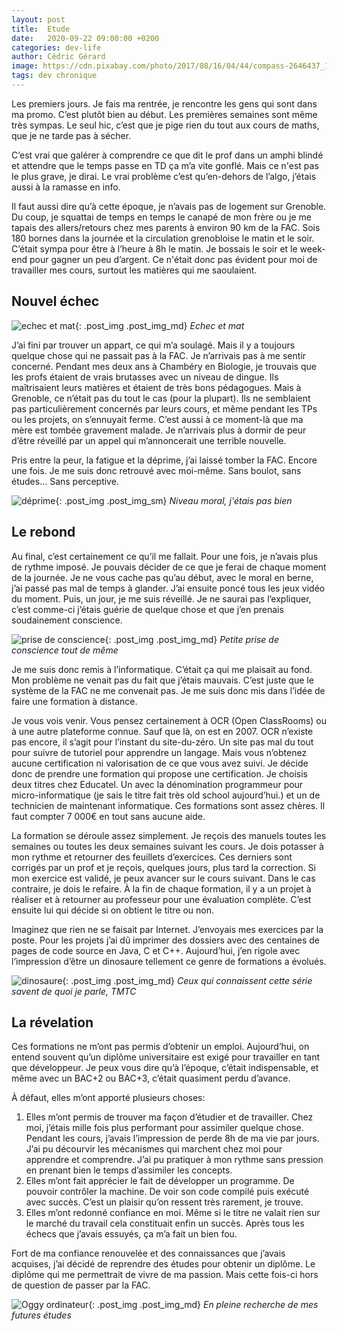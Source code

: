 ```yaml
---
layout: post
title:  Etude
date:   2020-09-22 09:00:00 +0200
categories: dev-life
author: Cédric Gérard
image: https://cdn.pixabay.com/photo/2017/08/16/04/44/compass-2646437_1280.jpg
tags: dev chronique
---
```


Les premiers jours. Je fais ma rentrée, je rencontre les gens qui sont dans ma promo. C’est plutôt bien au début. Les premières semaines sont même très sympas. Le seul hic, c’est que je pige rien du tout aux cours de maths, que je ne tarde pas à sécher. 

C’est vrai que galérer à comprendre ce que dit le prof dans un amphi blindé et attendre que le temps passe en TD ça m’a vite gonflé. Mais ce n'est pas le plus grave, je dirai. Le vrai problème c’est qu’en-dehors de l’algo, j’étais aussi à la ramasse en info.

Il faut aussi dire qu’à cette époque, je n’avais pas de logement sur Grenoble. Du coup, je squattai de temps en temps le canapé de mon frère ou je me tapais des allers/retours chez mes parents à environ 90 km de la FAC. Sois 180 bornes dans la journée et la circulation grenobloise le matin et le soir. C’était sympa pour être à l’heure à 8h le matin. Je bossais le soir et le week-end pour gagner un peu d’argent. Ce n'était donc pas évident pour moi de travailler mes cours, surtout les matières qui me saoulaient.


## Nouvel échec


![echec et mat](https://cdn.pixabay.com/photo/2017/03/15/21/16/checkmate-2147538_1280.jpg){: .post_img .post_img_md} *Echec et mat*

J’ai fini par trouver un appart, ce qui m’a soulagé. Mais il y a toujours quelque chose qui ne passait pas à la FAC. Je n’arrivais pas à me sentir concerné. Pendant mes deux ans à Chambéry en Biologie, je trouvais que les profs étaient de vrais brutasses avec un niveau de dingue. Ils maîtrisaient leurs matières et étaient de très bons pédagogues. Mais à Grenoble, ce n’était pas du tout le cas (pour la plupart). Ils ne semblaient pas particulièrement concernés par leurs cours, et même pendant les TPs ou les projets, on s’ennuyait ferme. C’est aussi à ce moment-là que ma mère est tombée gravement malade. Je n’arrivais plus à dormir de peur d’être réveillé par un appel qui m’annoncerait une terrible nouvelle.

Pris entre la peur, la fatigue et la déprime, j’ai laissé tomber la FAC. Encore une fois. Je me suis donc retrouvé avec moi-même. Sans boulot, sans études… Sans perceptive.

![déprime](https://cdn.pixabay.com/photo/2016/03/11/19/08/depression-1250870_1280.jpg){: .post_img .post_img_sm} *Niveau moral, j'étais pas bien*

## Le rebond
 
Au final, c’est certainement ce qu’il me fallait. Pour une fois, je n’avais plus de rythme imposé. Je pouvais décider de ce que je ferai de chaque moment de la journée. Je ne vous cache pas qu’au début, avec le moral en berne, j’ai passé pas mal de temps à glander. J’ai ensuite poncé tous les jeux vidéo du moment. Puis, un jour, je me suis réveillé. Je ne saurai pas l’expliquer, c’est comme-ci j’étais guérie de quelque chose et que j’en prenais soudainement conscience.

![prise de conscience](https://media.giphy.com/media/l49JQygCuUMfdSVbO/giphy.gif?cid=ecf05e471xiujdlyhlxfmd324o6e8ck5pfgpayrg5mxvcqlx&rid=giphy.gif&ct=g){: .post_img .post_img_md} *Petite prise de conscience tout de même*

Je me suis donc remis à l’informatique. C’était ça qui me plaisait au fond. Mon problème ne venait pas du fait que j’étais mauvais. C’est juste que le système de la FAC ne me convenait pas. Je me suis donc mis dans l’idée de faire une formation à distance.

Je vous vois venir. Vous pensez certainement à OCR (Open ClassRooms) ou à une autre plateforme connue. Sauf que là, on est en 2007. OCR n’existe pas encore, il s’agit pour l’instant du site-du-zéro. Un site pas mal du tout pour suivre de tutoriel pour apprendre un langage. Mais vous n’obtenez aucune certification ni valorisation de ce que vous avez suivi. Je décide donc de prendre une formation qui propose une certification. Je choisis deux titres chez Educatel. Un avec la dénomination programmeur pour micro-informatique (je sais le titre fait très old school aujourd’hui.) et un de technicien de maintenant informatique. Ces formations sont assez chères. Il faut compter 7 000€ en tout sans aucune aide. 

La formation se déroule assez simplement. Je reçois des manuels toutes les semaines ou toutes les deux semaines suivant les cours. Je dois potasser à mon rythme et retourner des feuillets d’exercices. Ces derniers sont corrigés par un prof et je reçois, quelques jours, plus tard la correction. Si mon exercice est validé, je peux avancer sur le cours suivant. Dans le cas contraire, je dois le refaire. À la fin de chaque formation, il y a un projet à réaliser et à retourner au professeur pour une évaluation complète. C’est ensuite lui qui décide si on obtient le titre ou non.

Imaginez que rien ne se faisait par Internet. J’envoyais mes exercices par la poste. Pour les projets j’ai dû imprimer des dossiers avec des centaines de pages de code source en Java, C et C++. Aujourd’hui, j’en rigole avec l’impression d’être un dinosaure tellement ce genre de formations a évolués.

![dinosaure](https://media.giphy.com/media/14e5WogBGfN3PO/giphy.gif?cid=ecf05e47l4rmkvgyg72fv39ccs55ro54gipcmq7kui6ti1kh&rid=giphy.gif&ct=g){: .post_img .post_img_md} *Ceux qui connaissent cette série savent de quoi je parle, TMTC*

## La révelation

Ces formations ne m’ont pas permis d’obtenir un emploi. Aujourd’hui, on entend souvent qu’un diplôme universitaire est exigé pour travailler en tant que développeur. Je peux vous dire qu’à l’époque, c’était indispensable, et même avec un BAC+2 ou BAC+3, c’était quasiment perdu d’avance.

À défaut, elles m’ont apporté plusieurs choses:

1.	Elles m’ont permis de trouver ma façon d’étudier et de travailler. Chez moi, j’étais mille fois plus performant pour assimiler quelque chose. Pendant les cours, j’avais l’impression de perde 8h de ma vie par jours. J’ai pu décourvir les mécanismes qui marchent chez moi pour apprendre et comprendre. J’ai pu pratiquer à mon rythme sans pression en prenant bien le temps d’assimiler les concepts.
2.	Elles m’ont fait apprécier le fait de développer un programme. De pouvoir contrôler la machine. De voir son code compilé puis exécuté avec succès. C’est un plaisir qu’on ressent très rarement, je trouve.
3.	Elles m’ont redonné confiance en moi. Même si le titre ne valait rien sur le marché du travail cela constituait enfin un succès. Après tous les échecs que j’avais essuyés, ça m’a fait un bien fou.

Fort de ma confiance renouvelée et des connaissances que j’avais acquises, j’ai décidé de reprendre des études pour obtenir un diplôme. Le diplôme qui me permettrait de vivre de ma passion. Mais cette fois-ci hors de question de passer par la FAC.

![Oggy ordinateur](https://media.giphy.com/media/gkR7q9XjU6dQJO19Bk/giphy.gif?cid=ecf05e47o17usfx104h8v9rmx6yiuevhn6eaabnmafbvuauw&rid=giphy.gif&ct=g){: .post_img .post_img_md} *En pleine recherche de mes futures études*